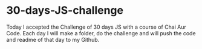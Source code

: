 # 30-days-JS-challenge
Today I accepted the Challenge of 30 days JS with a course of Chai Aur Code.
Each day I will make a folder, do the challenge and will push the code and readme of that day to my Github.
